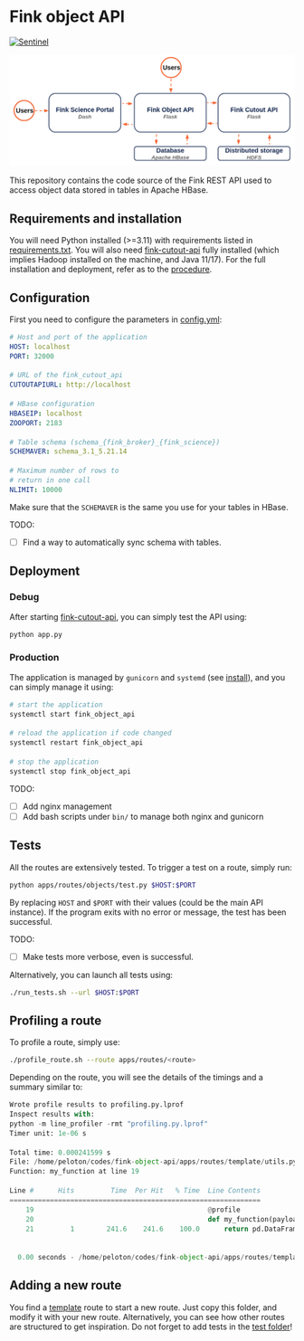# Fink object API

[![Sentinel](https://github.com/astrolabsoftware/fink-object-api/workflows/Sentinel/badge.svg)](https://github.com/astrolabsoftware/fink-object-api/actions?query=workflow%3ASentinel)

![structure](.github/API_fink.png)

This repository contains the code source of the Fink REST API used to access object data stored in tables in Apache HBase.

## Requirements and installation

You will need Python installed (>=3.11) with requirements listed in [requirements.txt](requirements.txt). You will also need [fink-cutout-api](https://github.com/astrolabsoftware/fink-cutout-api) fully installed (which implies Hadoop installed on the machine, and Java 11/17). For the full installation and deployment, refer as to the [procedure](install/README.md).

## Configuration

First you need to configure the parameters in [config.yml](config.yml):

```yml
# Host and port of the application
HOST: localhost
PORT: 32000

# URL of the fink_cutout_api
CUTOUTAPIURL: http://localhost

# HBase configuration
HBASEIP: localhost
ZOOPORT: 2183

# Table schema (schema_{fink_broker}_{fink_science})
SCHEMAVER: schema_3.1_5.21.14

# Maximum number of rows to
# return in one call
NLIMIT: 10000
```

Make sure that the `SCHEMAVER` is the same you use for your tables in HBase.

TODO:
- [ ] Find a way to automatically sync schema with tables.

## Deployment

### Debug

After starting [fink-cutout-api](https://github.com/astrolabsoftware/fink-cutout-api), you can simply test the API using:

```bash
python app.py
```

### Production

The application is managed by `gunicorn` and `systemd` (see [install](install/README.md)), and you can simply manage it using:

```bash
# start the application
systemctl start fink_object_api

# reload the application if code changed
systemctl restart fink_object_api

# stop the application
systemctl stop fink_object_api
```

TODO:
- [ ] Add nginx management
- [ ] Add bash scripts under `bin/` to manage both nginx and gunicorn

## Tests

All the routes are extensively tested. To trigger a test on a route, simply run:

```bash
python apps/routes/objects/test.py $HOST:$PORT
```

By replacing `HOST` and `$PORT` with their values (could be the main API instance). If the program exits with no error or message, the test has been successful.

TODO:
- [ ] Make tests more verbose, even is successful.

Alternatively, you can launch all tests using:


```bash
./run_tests.sh --url $HOST:$PORT
```

## Profiling a route

To profile a route, simply use:

```bash
./profile_route.sh --route apps/routes/<route>
```

Depending on the route, you will see the details of the timings and a summary similar to:

```python
Wrote profile results to profiling.py.lprof
Inspect results with:
python -m line_profiler -rmt "profiling.py.lprof"
Timer unit: 1e-06 s

Total time: 0.000241599 s
File: /home/peloton/codes/fink-object-api/apps/routes/template/utils.py
Function: my_function at line 19

Line #      Hits         Time  Per Hit   % Time  Line Contents
==============================================================
    19                                           @profile                                             
    20                                           def my_function(payload):                            
    21         1        241.6    241.6    100.0      return pd.DataFrame({payload["arg1"]: [1, 2, 3]})


  0.00 seconds - /home/peloton/codes/fink-object-api/apps/routes/template/utils.py:19 - my_function
```

## Adding a new route

You find a [template](apps/routes/template) route to start a new route. Just copy this folder, and modify it with your new route. Alternatively, you can see how other routes are structured to get inspiration. Do not forget to add tests in the [test folder](tests/)!
